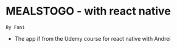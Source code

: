# MEALSTOGO - with react native

`By Fani`

- The app if from the Udemy course for react native with Andrei

